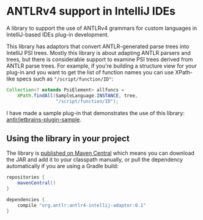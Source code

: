 # ANTLRv4 support in IntelliJ IDEs

A library to support the use of ANTLRv4 grammars for custom languages in IntelliJ-based IDEs plug-in development.

This library has adaptors that convert ANTLR-generated parse trees into IntelliJ PSI trees.  Mostly this library is about adapting ANTLR parsers and trees, but there is considerable support to examine PSI trees derived from ANTLR parse trees. For example, if you're building a structure view for your plug-in and you want to get the list of function names you can use XPath-like specs such as `"/script/function/ID"`:

```java
Collection<? extends PsiElement> allfuncs =
    XPath.findAll(SampleLanguage.INSTANCE, tree,
                  "/script/function/ID");
```

I have made a sample plug-in that demonstrates the use of this library: [antlr/jetbrains-plugin-sample](https://github.com/antlr/jetbrains-plugin-sample).

## Using the library in your project

The library is [published on Maven Central](https://search.maven.org/search?q=a:antlr4-intellij-adaptor) which means you can download the JAR and add it to your classpath manually, or pull the dependency automatically if you are using a Gradle build:

```groovy
repositories {
    mavenCentral()
}

dependencies {
    compile "org.antlr:antlr4-intellij-adaptor:0.1"
}
```
